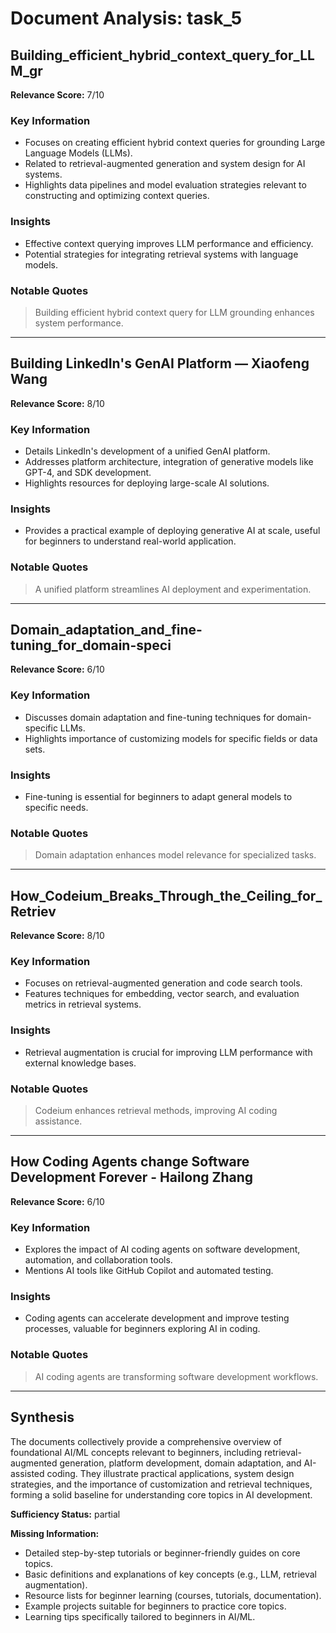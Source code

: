 # Document Analysis: task_5

## Building_efficient_hybrid_context_query_for_LLM_gr
**Relevance Score:** 7/10

### Key Information
- Focuses on creating efficient hybrid context queries for grounding Large Language Models (LLMs).
- Related to retrieval-augmented generation and system design for AI systems.
- Highlights data pipelines and model evaluation strategies relevant to constructing and optimizing context queries.

### Insights
- Effective context querying improves LLM performance and efficiency.
- Potential strategies for integrating retrieval systems with language models.

### Notable Quotes
> Building efficient hybrid context query for LLM grounding enhances system performance.

---

## Building LinkedIn's GenAI Platform — Xiaofeng Wang
**Relevance Score:** 8/10

### Key Information
- Details LinkedIn's development of a unified GenAI platform.
- Addresses platform architecture, integration of generative models like GPT-4, and SDK development.
- Highlights resources for deploying large-scale AI solutions.

### Insights
- Provides a practical example of deploying generative AI at scale, useful for beginners to understand real-world application.

### Notable Quotes
> A unified platform streamlines AI deployment and experimentation.

---

## Domain_adaptation_and_fine-tuning_for_domain-speci
**Relevance Score:** 6/10

### Key Information
- Discusses domain adaptation and fine-tuning techniques for domain-specific LLMs.
- Highlights importance of customizing models for specific fields or data sets.

### Insights
- Fine-tuning is essential for beginners to adapt general models to specific needs.

### Notable Quotes
> Domain adaptation enhances model relevance for specialized tasks.

---

## How_Codeium_Breaks_Through_the_Ceiling_for_Retriev
**Relevance Score:** 8/10

### Key Information
- Focuses on retrieval-augmented generation and code search tools.
- Features techniques for embedding, vector search, and evaluation metrics in retrieval systems.

### Insights
- Retrieval augmentation is crucial for improving LLM performance with external knowledge bases.

### Notable Quotes
> Codeium enhances retrieval methods, improving AI coding assistance.

---

## How Coding Agents change Software Development Forever - Hailong Zhang
**Relevance Score:** 6/10

### Key Information
- Explores the impact of AI coding agents on software development, automation, and collaboration tools.
- Mentions AI tools like GitHub Copilot and automated testing.

### Insights
- Coding agents can accelerate development and improve testing processes, valuable for beginners exploring AI in coding.

### Notable Quotes
> AI coding agents are transforming software development workflows.

---

## Synthesis
The documents collectively provide a comprehensive overview of foundational AI/ML concepts relevant to beginners, including retrieval-augmented generation, platform development, domain adaptation, and AI-assisted coding. They illustrate practical applications, system design strategies, and the importance of customization and retrieval techniques, forming a solid baseline for understanding core topics in AI development.

**Sufficiency Status:** partial

**Missing Information:**
- Detailed step-by-step tutorials or beginner-friendly guides on core topics.
- Basic definitions and explanations of key concepts (e.g., LLM, retrieval augmentation).
- Resource lists for beginner learning (courses, tutorials, documentation).
- Example projects suitable for beginners to practice core topics.
- Learning tips specifically tailored to beginners in AI/ML.